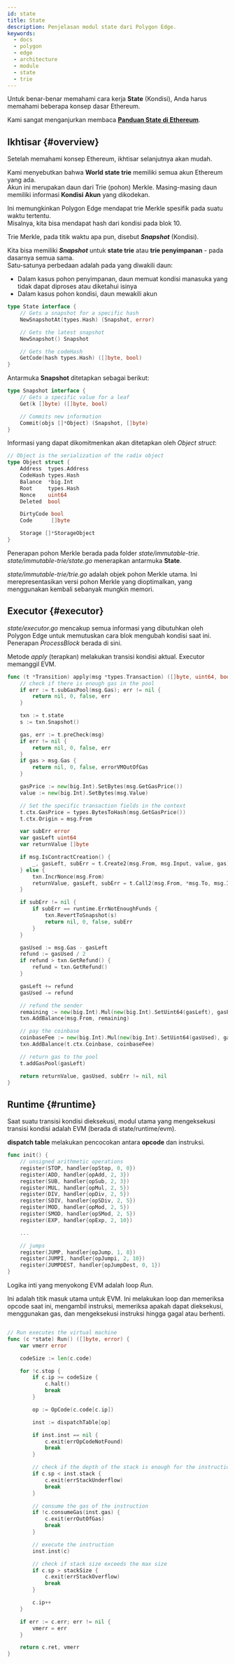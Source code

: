 ```yaml
---
id: state
title: State
description: Penjelasan modul state dari Polygon Edge.
keywords:
  - docs
  - polygon
  - edge
  - architecture
  - module
  - state
  - trie
---
```


Untuk benar-benar memahami cara kerja **State** (Kondisi), Anda harus memahami beberapa konsep dasar Ethereum.<br />

Kami sangat menganjurkan membaca **[Panduan State di Ethereum](https://ethereum.github.io/execution-specs/autoapi/ethereum/frontier/state/index.html)**.

## Ikhtisar {#overview}

Setelah memahami konsep Ethereum, ikhtisar selanjutnya akan mudah.

Kami menyebutkan bahwa **World state trie** memiliki semua akun Ethereum yang ada. <br />
Akun ini merupakan daun dari Trie (pohon) Merkle. Masing-masing daun memiliki informasi **Kondisi Akun** yang dikodekan.

Ini memungkinkan Polygon Edge mendapat trie Merkle spesifik pada suatu waktu tertentu. <br />
Misalnya, kita bisa mendapat hash dari kondisi pada blok 10.

Trie Merkle, pada titik waktu apa pun, disebut ***Snapshot*** (Kondisi).

Kita bisa memiliki ***Snapshot*** untuk **state trie** atau **trie penyimpanan** - pada dasarnya semua sama. <br />
Satu-satunya perbedaan adalah pada yang diwakili daun:

* Dalam kasus pohon penyimpanan, daun memuat kondisi manasuka yang tidak dapat diproses atau diketahui isinya
* Dalam kasus pohon kondisi, daun mewakili akun

````go title="state/state.go
type State interface {
    // Gets a snapshot for a specific hash
	NewSnapshotAt(types.Hash) (Snapshot, error)

	// Gets the latest snapshot
	NewSnapshot() Snapshot

	// Gets the codeHash
	GetCode(hash types.Hash) ([]byte, bool)
}
````

Antarmuka **Snapshot** ditetapkan sebagai berikut:

````go title="state/state.go
type Snapshot interface {
    // Gets a specific value for a leaf
	Get(k []byte) ([]byte, bool)

	// Commits new information
	Commit(objs []*Object) (Snapshot, []byte)
}
````

Informasi yang dapat dikomitmenkan akan ditetapkan oleh *Object struct*:

````go title="state/state.go
// Object is the serialization of the radix object
type Object struct {
	Address  types.Address
	CodeHash types.Hash
	Balance  *big.Int
	Root     types.Hash
	Nonce    uint64
	Deleted  bool

	DirtyCode bool
	Code      []byte

	Storage []*StorageObject
}
````

Penerapan pohon Merkle berada pada folder *state/immutable-trie*. <br/>
*state/immutable-trie/state.go* menerapkan antarmuka **State**.

*state/immutable-trie/trie.go* adalah objek pohon Merkle utama. Ini merepresentasikan versi pohon Merkle yang dioptimalkan,
yang menggunakan kembali sebanyak mungkin memori.

## Executor {#executor}

*state/executor.go* mencakup semua informasi yang dibutuhkan oleh Polygon Edge untuk memutuskan cara blok mengubah
kondisi saat ini. Penerapan *ProcessBlock* berada di sini.

Metode *apply* (terapkan) melakukan transisi kondisi aktual. Executor memanggil EVM.

````go title="state/executor.go"
func (t *Transition) apply(msg *types.Transaction) ([]byte, uint64, bool, error) {
	// check if there is enough gas in the pool
	if err := t.subGasPool(msg.Gas); err != nil {
		return nil, 0, false, err
	}

	txn := t.state
	s := txn.Snapshot()

	gas, err := t.preCheck(msg)
	if err != nil {
		return nil, 0, false, err
	}
	if gas > msg.Gas {
		return nil, 0, false, errorVMOutOfGas
	}

	gasPrice := new(big.Int).SetBytes(msg.GetGasPrice())
	value := new(big.Int).SetBytes(msg.Value)

	// Set the specific transaction fields in the context
	t.ctx.GasPrice = types.BytesToHash(msg.GetGasPrice())
	t.ctx.Origin = msg.From

	var subErr error
	var gasLeft uint64
	var returnValue []byte

	if msg.IsContractCreation() {
		_, gasLeft, subErr = t.Create2(msg.From, msg.Input, value, gas)
	} else {
		txn.IncrNonce(msg.From)
		returnValue, gasLeft, subErr = t.Call2(msg.From, *msg.To, msg.Input, value, gas)
	}

	if subErr != nil {
		if subErr == runtime.ErrNotEnoughFunds {
			txn.RevertToSnapshot(s)
			return nil, 0, false, subErr
		}
	}

	gasUsed := msg.Gas - gasLeft
	refund := gasUsed / 2
	if refund > txn.GetRefund() {
		refund = txn.GetRefund()
	}

	gasLeft += refund
	gasUsed -= refund

	// refund the sender
	remaining := new(big.Int).Mul(new(big.Int).SetUint64(gasLeft), gasPrice)
	txn.AddBalance(msg.From, remaining)

	// pay the coinbase
	coinbaseFee := new(big.Int).Mul(new(big.Int).SetUint64(gasUsed), gasPrice)
	txn.AddBalance(t.ctx.Coinbase, coinbaseFee)

	// return gas to the pool
	t.addGasPool(gasLeft)

	return returnValue, gasUsed, subErr != nil, nil
}
````

## Runtime {#runtime}

Saat suatu transisi kondisi dieksekusi, modul utama yang mengeksekusi transisi kondisi adalah EVM (berada di
state/runtime/evm).

**dispatch table** melakukan pencocokan antara **opcode** dan instruksi.

````go title="state/runtime/evm/dispatch_table.go"
func init() {
	// unsigned arithmetic operations
	register(STOP, handler{opStop, 0, 0})
	register(ADD, handler{opAdd, 2, 3})
	register(SUB, handler{opSub, 2, 3})
	register(MUL, handler{opMul, 2, 5})
	register(DIV, handler{opDiv, 2, 5})
	register(SDIV, handler{opSDiv, 2, 5})
	register(MOD, handler{opMod, 2, 5})
	register(SMOD, handler{opSMod, 2, 5})
	register(EXP, handler{opExp, 2, 10})

	...

	// jumps
	register(JUMP, handler{opJump, 1, 8})
	register(JUMPI, handler{opJumpi, 2, 10})
	register(JUMPDEST, handler{opJumpDest, 0, 1})
}
````

Logika inti yang menyokong EVM adalah loop *Run*. <br />

Ini adalah titik masuk utama untuk EVM. Ini melakukan loop dan memeriksa opcode saat ini, mengambil instruksi, memeriksa
apakah dapat dieksekusi, menggunakan gas, dan mengeksekusi instruksi hingga gagal atau berhenti.

````go title="state/runtime/evm/state.go"

// Run executes the virtual machine
func (c *state) Run() ([]byte, error) {
	var vmerr error

	codeSize := len(c.code)

	for !c.stop {
		if c.ip >= codeSize {
			c.halt()
			break
		}

		op := OpCode(c.code[c.ip])

		inst := dispatchTable[op]

		if inst.inst == nil {
			c.exit(errOpCodeNotFound)
			break
		}

		// check if the depth of the stack is enough for the instruction
		if c.sp < inst.stack {
			c.exit(errStackUnderflow)
			break
		}

		// consume the gas of the instruction
		if !c.consumeGas(inst.gas) {
			c.exit(errOutOfGas)
			break
		}

		// execute the instruction
		inst.inst(c)

		// check if stack size exceeds the max size
		if c.sp > stackSize {
			c.exit(errStackOverflow)
			break
		}

		c.ip++
	}

	if err := c.err; err != nil {
		vmerr = err
	}

	return c.ret, vmerr
}
````
